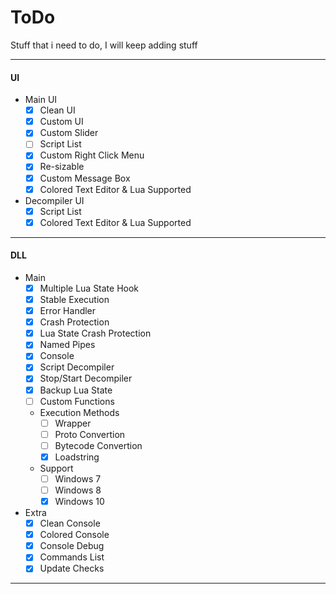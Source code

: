 # ToDo

Stuff that i need to do, I will keep adding stuff

---------------------------------------


#### UI
- Main UI
  - [x] Clean UI
  - [x] Custom UI
  - [x] Custom Slider 
  - [ ] Script List
  - [x] Custom Right Click Menu
  - [x] Re-sizable
  - [x] Custom Message Box
  - [x] Colored Text Editor & Lua Supported
- Decompiler UI
  - [x] Script List
  - [x] Colored Text Editor & Lua Supported

---------------------------------------

#### DLL

- Main
  - [x] Multiple Lua State Hook
  - [X] Stable Execution
  - [x] Error Handler
  - [x] Crash Protection
  - [x] Lua State Crash Protection
  - [x] Named Pipes
  - [x] Console
  - [x] Script Decompiler
  - [x] Stop/Start Decompiler
  - [x] Backup Lua State 
  - [ ] Custom Functions
  - Execution Methods
    - [ ] Wrapper
    - [ ] Proto Convertion
    - [ ] Bytecode Convertion 
    - [x] Loadstring
  - Support
    - [ ] Windows 7
    - [ ] Windows 8
    - [x] Windows 10
- Extra
  - [x] Clean Console
  - [x] Colored Console
  - [x] Console Debug
  - [x] Commands List
  - [x] Update Checks

---------------------------------------
